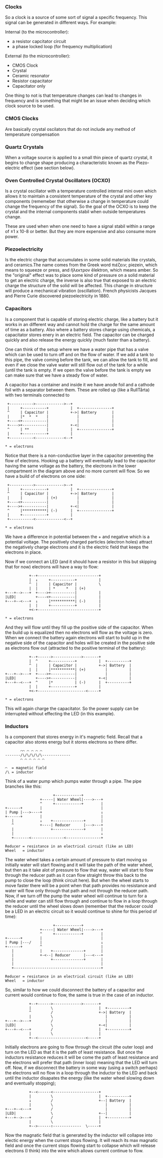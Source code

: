 ### Clocks
So a clock is a source of some sort of signal a specific frequency. This signal
can be generated in different ways. For example:

Internal (to the microcontroller):
* a resistor capcitator circuit
* a phase locked loop (for frequency multiplication)

External (to the microcontroller):
* CMOS Clock
* Crystal
* Ceramic resonator
* Resistor capacitator
* Capacitator only

One thing to not is that temperature changes can lead to changes in frequency
and is something that might be an issue when deciding which clock source to be
used.

### CMOS Clocks
Are basically crystal oscilators that do not include any method of temperature
compensation

### Quartz Crystals
When a voltage source is applied to a small thin piece of quartz crystal, it
begins to change shape producing a characteristic known as the Piezo-electric
effect (see section below). 

### Oven Controlled Crystal Oscillators (OCXO)
Is a crystal oscillator with a temperature controlled internal mini oven which
allows it to maintain a consistent temperature of the crystal and other key
components (rememeber that otherwise a change in temperature could change the
frequency of the signal). So the goal of the OCXO is to keep the crystal and
the internal components stabil when outside temperatures change.

These are used when when one need to have a signal stabil within a range of
±1 x 10-8 or better. But they are more expensive and also consume more power.


### Piezoelectricity
Is the electric charge that accumulates in some solid materials like crystals,
and ceramics.The name comes from the Greek word πιέζειν; piezein, which means to
squeeze or press, and ἤλεκτρον ēlektron, which means amber.
So the "original" effect was to place some kind of pressure on a solid material
to get an electric charge, the inverse is also true that exposed to an electric
charge the structure of the solid will be affected. This change in structure
will produce a mechanical vibration (oscillation).
French physicists Jacques and Pierre Curie discovered piezoelectricity in 1880.

### Capacitors
Is a component that is capable of storing electric charge, like a battery but it
works in an different way and cannot hold the charge for the same amount of time
as a battery. Also where a battery stores charge using chemicals, a capacitator
stores enery in an electric field. The capacitor can be charged quickly and also
release the energy quickly (much faster than a battery).

One can think of the setup where we have a water pipe that has a valve which can
be used to turn off and on the flow of water. If we add a tank to this pipe, the
valve coming before the tank, we can allow the tank to fill, and even if we
close the valve water will still flow out of the tank for a while (until the
tank is empty. If we open the valve before the tank is empty we can make sure
that we have a steady flow of water.

A capacitor has a container and inside it we have anode foil and a cathode foil
with a separator between them. These are rolled up (like a RullTårta) with two
terminals connected to

```
 +----------->------------->--+
 |     +-----------+          |  +---------------+
 ^     | Capacitor |          +->| Battery       |
 |     |*  *  *    |             |               |
 +----<+-----------|             |               |
 +---->+-----------|          +-<|               |
 ^     | **        |          |  +---------------+
 |     +-----------+          |
 +-----------<-------------<--+

* = electrons
``` 
Notice that there is a non-conductive layer in the capacitor preventing
the flow of electrons. Hooking up a battery will eventually lead to the
capacitor having the same voltage as the battery, the electrons in the lower
compartment in the diagram above and no more current will flow. So we have 
a build of of electrons on one side:
```
 +----------->------------->--+
 |     +-----------+          |  +---------------+
 ^     | Capacitor |          +->| Battery       |
 |     |           | (+)         |               |
 +----<+-----------|             |               |
 +---->+-----------|          +-<|               |
 ^     |***********| (-)      |  +---------------+
 |     +-----------+          |
 +-----------<-------------<--+

* = electrons
```
We have a difference in potential between the + and negative which is a
potential voltage. The positively charged particles (electron holes) attract the
negatively charge electrons and it is the electric field that keeps the
electrons in place.

Now if we connect an LED (and it should have a resistor in this but skipping
that for now) electrons will have a way to flow:
```
           +--+----------------------------+
           |  ↓     +-----------+          |
           ^  |     | Capacitor |          \
           |  |     | *     *   | (+)      
+---+-->---+  +---->+-----------|          |
|LED|         +----<+-----------|          | 
+---+--<---+  ↓     |***********| (-)      | 
           |  |     +-----------+          |
           +<-+----------------------------+

* = electrons
```
And they will flow until they fill up the positive side of the capacitor. When
the build up is equalized then no electrons will flow as the voltage is zero.
When we connect the battery again electrons will start to build up in the
negative side of the capacitor and holes will be created in the positive side
as electrons flow out (attracted to the positive terminal of the battery):
```
           +--+------>------------->-------+
           |  ^     +-----------+          |  +----------+
           ^  |     | Capacitor |          +->| Battery  |
           |  |     |***********| (+)         |          |
+---+-->---+  +---->+-----------|             |          |
|LED|         +---->+-----------|          +-<|          |
+---+--<---+  ^     |*          | (-)      |  +----------+
           |  |     +-----------+          |
           +<-+----------------------<-----+

* = electrons
```
This will again charge the capacitator. So the power supply can be interrupted
without effecting the LED (in this example).

### Inductors
Is a component that stores energy in it's magnetic field. Recall that a
capacitor also stores energy but it stores electrons so there differ.

```
       ⌒⌒ ⌒ ⌒ ⌒ ⌒  
-------/\/\/\/\/\-------------
       ⌒ ⌒ ⌒ ⌒ ⌒ ⌒ 

⌒  = magnetic field
/\ = inductor
```
Think of a water pump which pumps water through a pipe. The pipe branches like
this:
```
                      +------------+
                +-----| Water Wheel|---->---+
                ^     +------------+        |
+------+        |                           |
| Pump |--->----+                           ↓
+------+        |                           |
   |            ↓    +--------------+       |
   ^            +----| Reducer      |--->---+
   |                 +--------------+       |
   |                                        ↓
   +-------<---------------<----------------+

Reducer = resistance in an electrical circuit (like an LED)
Wheel   = inductor
```
The water wheel takes a certain amount of pressure to start moving so initially
water will start flowing and it will take the path of the water wheel, but then
as it take alot of pressure to flow that way, water will start to flow through
the reducer path as it ccan flow straight throw this back to the pump to close
the loop (think circuit here). But when the wheel starts to move faster there
will be a point when that path provides no resistance and water will flow only
through that path and not through the reducer path. Now, if we turn off the pump
the water wheel will continue to turn for a while and water can still flow
through and continue to flow in a loop through the reducer until the wheel slows
down (remember that the reducer could be a LED in an electric circuit so it
would continue to shine for this period of time):
```
                      +------------+
                +-----| Water Wheel|---->---+
                ^     +------------+        |
+------+        |                           |
| Pump |---/    |                           ↓
+------+        ^                           |
   |            |    +--------------+       |
   |            +-<--| Reducer      |---<---+
   |                 +--------------+       |
   |                                        |
   +----------------------------------------+

Reducer = resistance in an electrical circuit (like an LED)
Wheel   = inductor
```
So, similar to how we could disconnect the battery of a capacitor and current
would continue to flow, the same is true in the case of an inductor.
```
           +--+------>------------->-------+
           |         \                     |  +----------+
           ^         /                     +->| Battery  |
           |         \                        |          |
+---+-->---+         /                        |          |
|LED|                \                     +-<|          |
+---+--<---+         /                     |  +----------+
           |         \                     |
           +--<----------------------<-----+
```
Initially electrons are going to flow through the circuit (the outer loop) and
turn on the LED as that it is the path of least resistance. But once the
inductors resistance reduces it will be come the path of least resistance and
the electrons will prefer that path (inner loop) meaning that the LED will turn
off.
Now, if we disconnect the battery in some way (using a switch perhaps) the
electrons will no flow in a loop through the inductor to the LED and back until
the inductor disapates the energy (like the water wheel slowing down and
eventually stopping);
```
           +--<------<---------------------+
           |         \                     |  +----------+
           ↓         /                     +--| Battery  |
           |         \                        |          |
+---+--<---+         /                        |          |
|LED|                \                     +--|          |
+---+-->---+         /                     |  +----------+
           |         \                     |
           +-->------↑-------------  \-----+
```
Now the magnatic field that is generated by the inductor will collapse into
electic energy when the current stops flowing. It will reach its max magnatic
field and once the current stops flowing start to collapse which will release
electrons (I think) into the wire which allows current continue to flow.
